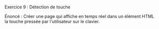 Exercice 9 : Détection de touche

Énoncé :
Créer une page qui affiche en temps réel dans un élément HTML la touche pressée par l'utilisateur sur le clavier.